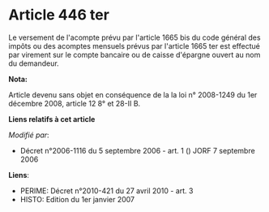 # Article 446 ter

Le versement de l'acompte prévu par l'article 1665 bis du code général des impôts ou des acomptes mensuels prévus par
l'article 1665 ter est effectué par virement sur le compte bancaire ou de caisse d'épargne ouvert au nom du demandeur.

**Nota:**

Article devenu sans objet en conséquence de la la loi n° 2008-1249 du 1er décembre 2008, article 12 8° et 28-II B.

**Liens relatifs à cet article**

_Modifié par_:

  - Décret n°2006-1116 du 5 septembre 2006 - art. 1 () JORF 7 septembre 2006

**Liens**:

  - PERIME: Décret n°2010-421  du 27 avril 2010 - art. 3
  - HISTO: Edition du 1er janvier 2007
